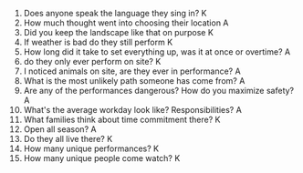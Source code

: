
1. Does anyone speak the language they sing in? K
2. How much thought went into choosing their location A
3. Did you keep the landscape like that on purpose K
4. If weather is bad do they still perform K
5. How long did it take to set everything up, was it at once or overtime? A
6. do they only ever perform on site? K
7. I noticed animals on site, are they ever in performance? A
8. What is the most unlikely path someone has come from? A
9. Are any of the performances dangerous? How do you maximize safety? A
10. What's the average workday look like? Responsibilities? A
11. What families think about time commitment there? K
12. Open all season? A
13. Do they all live there? K
14. How many unique performances? K
15. How many unique people come watch? K